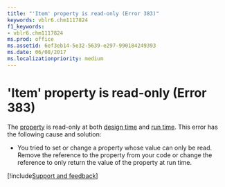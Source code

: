 ```yaml
---
title: "'Item' property is read-only (Error 383)"
keywords: vblr6.chm1117824
f1_keywords:
- vblr6.chm1117824
ms.prod: office
ms.assetid: 6ef3eb14-5e32-5639-e297-990184249393
ms.date: 06/08/2017
ms.localizationpriority: medium
---
```



# 'Item' property is read-only (Error 383)

The [property](../../Glossary/vbe-glossary.md#property) is read-only at both [design time](../../Glossary/vbe-glossary.md#design-time) and [run time](../../Glossary/vbe-glossary.md#run-time). This error has the following cause and solution:

- You tried to set or change a property whose value can only be read. Remove the reference to the property from your code or change the reference to only return the value of the property at run time.

[!include[Support and feedback](~/includes/feedback-boilerplate.md)]

